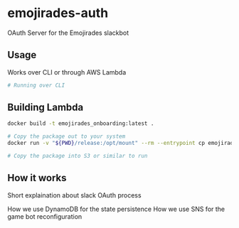 # emojirades-auth
OAuth Server for the Emojirades slackbot

## Usage
Works over CLI or through AWS Lambda


```bash
# Running over CLI

```

## Building Lambda
```bash
docker build -t emojirades_onboarding:latest .

# Copy the package out to your system
docker run -v "${PWD}/release:/opt/mount" --rm --entrypoint cp emojirades_onboarding:latest /src/function.zip /opt/mount/

# Copy the package into S3 or similar to run
```


## How it works
Short explaination about slack OAuth process

How we use DynamoDB for the state persistence
How we use SNS for the game bot reconfiguration
